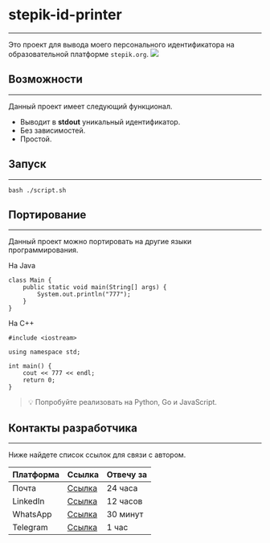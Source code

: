 # stepik-id-printer

***

Это проект для вывода моего персонального идентификатора на образовательной платформе `stepik.org`.
![](https://ucarecdn.com/02b8ff49-8f2b-4ce9-be84-7d4bdc6b9b67/)

## Возможности 

***

Данный проект имеет следующий функционал.

- Выводит в **stdout** уникальный идентификатор.
- Без зависимостей.
- Простой.

## Запуск

***

```
bash ./script.sh
```

## Портирование

***

Данный проект можно портировать на другие языки программирования.

На Java
```
class Main {
    public static void main(String[] args) {
        System.out.println("777");
    }
}
```

На C++

```
#include <iostream>

using namespace std;

int main() {
    cout << 777 << endl;
    return 0;
}
```

> :bulb: Попробуйте реализовать на Python, Go и JavaScript.

## Контакты разработчика

***

Ниже найдете список ссылок для связи с автором.

| **Платформа** | Ссылка                           | Отвечу за |
|---------------|----------------------------------|-----------|
 | Почта         | [Ссылка](https://duckduckgo.com) | 24 часа   |
 | LinkedIn      | [Ссылка](https://duckduckgo.com) | 12 часов  |
 | WhatsApp      | [Ссылка](https://duckduckgo.com) | 30 минут  |
 | Telegram      | [Ссылка](https://duckduckgo.com) | 1 час     |

